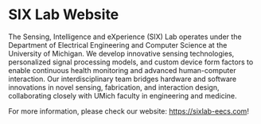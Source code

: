# SIX Lab Website

The Sensing, Intelligence and eXperience (SIX) Lab operates under the Department of Electrical Engineering and Computer Science at the University of Michigan. We develop innovative sensing technologies, personalized signal processing models, and custom device form factors to enable continuous health monitoring and advanced human-computer interaction. Our interdisciplinary team bridges hardware and software innovations in novel sensing, fabrication, and interaction design, collaborating closely with UMich faculty in engineering and medicine.

For more information, please check our website: https://sixlab-eecs.com!